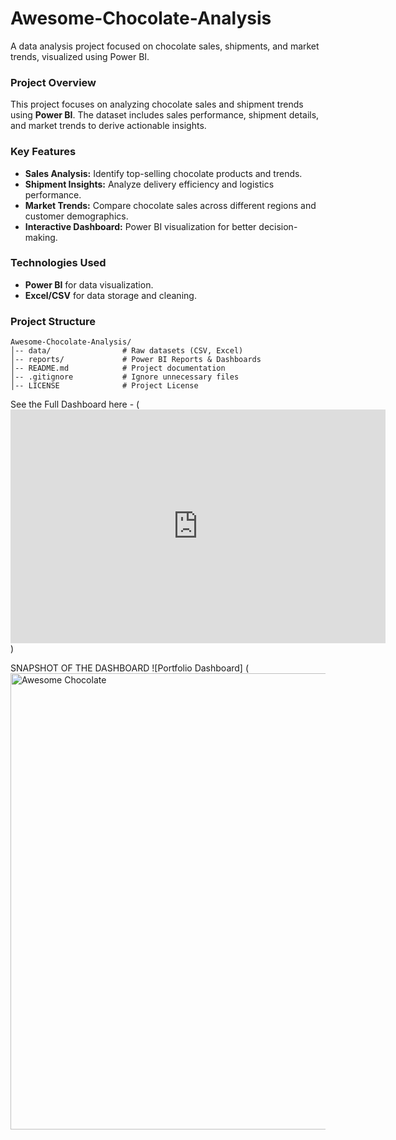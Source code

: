 # Awesome-Chocolate-Analysis
A data analysis project focused on chocolate sales, shipments, and market trends, visualized using Power BI.
### Project Overview
This project focuses on analyzing chocolate sales and shipment trends using **Power BI**. The dataset includes sales performance, shipment details, and market trends to derive actionable insights.

### Key Features
- **Sales Analysis:** Identify top-selling chocolate products and trends.
- **Shipment Insights:** Analyze delivery efficiency and logistics performance.
- **Market Trends:** Compare chocolate sales across different regions and customer demographics.
- **Interactive Dashboard:** Power BI visualization for better decision-making.

###  Technologies Used
- **Power BI** for data visualization.
- **Excel/CSV** for data storage and cleaning.


### Project Structure
```
Awesome-Chocolate-Analysis/
│-- data/                # Raw datasets (CSV, Excel)
│-- reports/             # Power BI Reports & Dashboards
│-- README.md            # Project documentation
│-- .gitignore           # Ignore unnecessary files
│-- LICENSE              # Project License
```

See the Full Dashboard here - (<iframe title="Awesome Chocolate" width="600" height="373.5" src="https://app.powerbi.com/view?r=eyJrIjoiYjg0NjA5Y2ItMWU1My00NWEwLWE0OGEtYzk0ZTU2OWQ3NTc5IiwidCI6Ijg1Mjc3MmY3LTRiZjMtNDA1Mi1iNjEzLWQ4MTE5NjRlMDRiNyJ9" frameborder="0" allowFullScreen="true"></iframe>)

SNAPSHOT OF THE DASHBOARD
![Portfolio Dashboard] (<img width="730" alt="Awesome Chocolate" src="https://github.com/user-attachments/assets/88397d56-4918-42ed-9df3-4b4209335e4c" />
